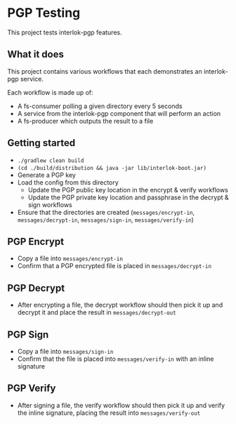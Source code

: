 # PGP Testing

This project tests interlok-pgp features.

## What it does

This project contains various workflows that each demonstrates an interlok-pgp service.

Each workflow is made up of:

* A fs-consumer polling a given directory every 5 seconds
* A service from the interlok-pgp component that will perform an action
* A fs-producer which outputs the result to a file

## Getting started

* `./gradlew clean build`
* `(cd ./build/distribution && java -jar lib/interlok-boot.jar)`
* Generate a PGP key
* Load the config from this directory
  - Update the PGP public key location in the encrypt & verify workflows
  - Update the PGP private key location and passphrase in the decrypt &
    sign workflows
* Ensure that the directories are created (`messages/encrypt-in`, `messages/decrypt-in`, `messages/sign-in`, `messages/verify-in`)

## PGP Encrypt

* Copy a file into `messages/encrypt-in`
* Confirm that a PGP encrypted file is placed in `messages/decrypt-in`

## PGP Decrypt

* After encrypting a file, the decrypt workflow should then pick it up
  and decrypt it and place the result in `messages/decrypt-out`

## PGP Sign

* Copy a file into `messages/sign-in`
* Confirm that the file is placed into `messages/verify-in` with an
  inline signature

## PGP Verify

* After signing a file, the verify workflow should then pick it up and
  verify the inline signature, placing the result into
  `messages/verify-out`
